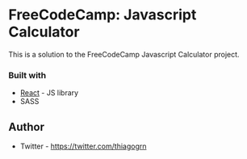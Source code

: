# FreeCodeCamp: Javascript Calculator

This is a solution to the FreeCodeCamp Javascript Calculator project.

### Built with

- [React](https://reactjs.org/) - JS library
- SASS

## Author

- Twitter - https://twitter.com/thiagogrn